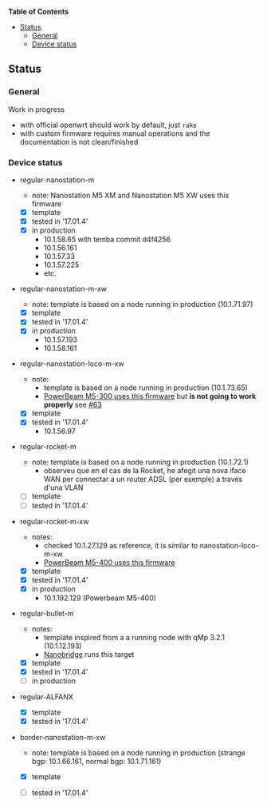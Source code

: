 <!-- START doctoc generated TOC please keep comment here to allow auto update -->
<!-- DON'T EDIT THIS SECTION, INSTEAD RE-RUN doctoc TO UPDATE -->
**Table of Contents**

- [Status](#status)
  - [General](#general)
  - [Device status](#device-status)

<!-- END doctoc generated TOC please keep comment here to allow auto update -->

## Status

### General

Work in progress

- with official openwrt should work by default, just `rake`
- with custom firmware requires manual operations and the documentation is not clean/finished

### Device status

- regular-nanostation-m

    - note: Nanostation M5 XM and Nanostation M5 XW uses this firmware
    - [x] template
    - [x] tested in '17.01.4'
    - [x] in production
        - 10.1.58.65 with temba commit d4f4256
        - 10.1.56.161
        - 10.1.57.33
        - 10.1.57.225
        - etc.

- regular-nanostation-m-xw

    - note: template is based on a node running in production (10.1.71.97)
    - [x] template
    - [x] tested in '17.01.4'
    - [x] in production
      - 10.1.57.193
      - 10.1.58.161

- regular-nanostation-loco-m-xw

    - note:
        - template is based on a node running in production (10.1.73.65)
        - [PowerBeam M5-300 uses this firmware](https://openwrt.org/toh/ubiquiti/powerbeam?s[]=powerbeam) but **is not going to work properly** see [#63](https://gitlab.com/guifi-exo/temba/issues/63)
    - [x] template
    - [x] tested in '17.01.4'
      - 10.1.56.97

- regular-rocket-m

    - note: template is based on a node running in production (10.1.72.1)
        - observeu que en el cas de la Rocket, he afegit una nova iface WAN per connectar a un router ADSL (per exemple) a través d'una VLAN
    - [ ] template
    - [ ] tested in '17.01.4'

- regular-rocket-m-xw

    - notes:
        - checked 10.1.27.129 as reference, it is similar to nanostation-loco-m-xw
        - [PowerBeam M5-400 uses this firmware](https://openwrt.org/toh/ubiquiti/powerbeam?s[]=powerbeam)
    - [x] template
    - [x] tested in '17.01.4'
    - [x] in production
      - 10.1.192.129 (Powerbeam M5-400)

- regular-bullet-m

    - notes:
        - template inspired from a a running node with qMp 3.2.1 (10.1.12.193)
        - [Nanobridge](https://openwrt.org/toh/ubiquiti/airmaxm) runs this target
    - [x] template
    - [x] tested in '17.01.4'
    - [ ] in production

- regular-ALFANX
    - [x] template
    - [x] tested in '17.01.4'

- border-nanostation-m-xw

    - note: template is based on a node running in production (strange bgp: 10.1.66.161, normal bgp: 10.1.71.161)
    - [x] template
    - [ ] tested in '17.01.4'

